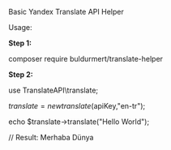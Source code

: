 Basic Yandex Translate API Helper

Usage:

**Step 1:**

composer require buldurmert/translate-helper

**Step 2:**

use TranslateAPI\translate;

$translate = new translate($apiKey,"en-tr");

echo $translate->translate("Hello World");

// Result: Merhaba Dünya